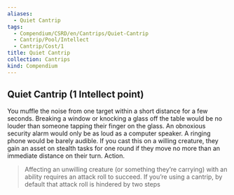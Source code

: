 ```yaml
---
aliases:
  - Quiet Cantrip
tags:
  - Compendium/CSRD/en/Cantrips/Quiet-Cantrip
  - Cantrip/Pool/Intellect
  - Cantrip/Cost/1
title: Quiet Cantrip
collection: Cantrips
kind: Compendium
---
```

## Quiet Cantrip  (1 Intellect point)
You muffle the noise from one target within a short distance for a few seconds. Breaking a window or knocking a glass off the table would be no louder than someone tapping their finger on the glass. An obnoxious security alarm would only be as loud as a computer speaker. A ringing phone would be barely audible. If you cast this on a willing creature, they gain an asset on stealth tasks for one round if they move no more than an immediate distance on their turn. Action. 
>Affecting an unwilling creature (or something they’re carrying) with an ability requires an attack roll to succeed. If you’re using a cantrip, by default that attack roll is hindered by two steps





